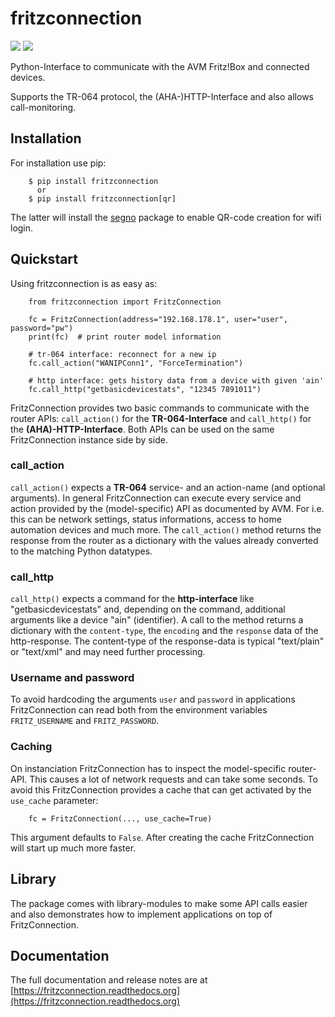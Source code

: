 
# fritzconnection

![](https://img.shields.io/pypi/pyversions/fritzconnection.svg)
![](https://img.shields.io/pypi/l/fritzconnection.svg)

Python-Interface to communicate with the AVM Fritz!Box and connected devices.

Supports the TR-064 protocol, the (AHA-)HTTP-Interface and also allows call-monitoring.


## Installation

For installation use pip:

```
    $ pip install fritzconnection
      or
    $ pip install fritzconnection[qr]
```

The latter will install the [segno](https://github.com/heuer/segno) package to enable QR-code creation for wifi login.

## Quickstart

Using fritzconnection is as easy as:

```
    from fritzconnection import FritzConnection

    fc = FritzConnection(address="192.168.178.1", user="user", password="pw")
    print(fc)  # print router model information

    # tr-064 interface: reconnect for a new ip
    fc.call_action("WANIPConn1", "ForceTermination")

    # http interface: gets history data from a device with given 'ain'
    fc.call_http("getbasicdevicestats", "12345 7891011")
```

FritzConnection provides two basic commands to communicate with the router APIs: `call_action()` for the __TR-064-Interface__ and `call_http()` for the __(AHA)-HTTP-Interface__. Both APIs can be used on the same FritzConnection instance side by side.

### call_action

`call_action()` expects a __TR-064__ service- and an action-name (and optional arguments). In general FritzConnection can execute every service and action provided by the (model-specific) API as documented by AVM. For i.e. this can be network settings, status informations, access to home automation devices and much more. The `call_action()` method returns the response from the router as a dictionary with the values already converted to the matching Python datatypes.

### call_http

`call_http()` expects a command for the __http-interface__ like "getbasicdevicestats" and, depending on the command, additional arguments like a device "ain" (identifier). A call to the method returns a dictionary with the `content-type`, the `encoding` and the `response` data of the http-response. The content-type of the response-data is typical "text/plain" or "text/xml" and may need further processing.

### Username and password

To avoid hardcoding the arguments `user` and `password`  in applications FritzConnection can read both from the environment variables `FRITZ_USERNAME` and `FRITZ_PASSWORD`.


### Caching

On instanciation FritzConnection has to inspect the model-specific router-API. This causes a lot of network requests and can take some seconds. To avoid this FritzConnection provides a cache that can get activated by the `use_cache` parameter:

```
    fc = FritzConnection(..., use_cache=True)
```

This argument defaults to `False`. After creating the cache FritzConnection will start up much more faster.


## Library


The package comes with library-modules to make some API calls easier and also demonstrates how to implement applications on top of FritzConnection.


## Documentation

The full documentation and release notes are at [https://fritzconnection.readthedocs.org](https://fritzconnection.readthedocs.org)

